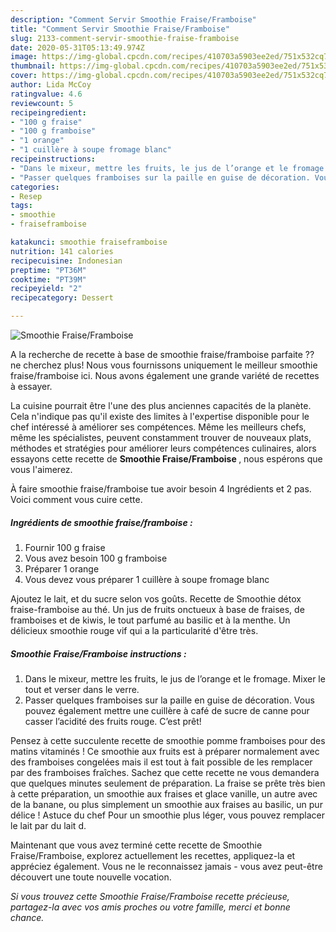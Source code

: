 ```yaml
---
description: "Comment Servir Smoothie Fraise/Framboise"
title: "Comment Servir Smoothie Fraise/Framboise"
slug: 2133-comment-servir-smoothie-fraise-framboise
date: 2020-05-31T05:13:49.974Z
image: https://img-global.cpcdn.com/recipes/410703a5903ee2ed/751x532cq70/smoothie-fraiseframboise-photo-principale-de-la-recette.jpg
thumbnail: https://img-global.cpcdn.com/recipes/410703a5903ee2ed/751x532cq70/smoothie-fraiseframboise-photo-principale-de-la-recette.jpg
cover: https://img-global.cpcdn.com/recipes/410703a5903ee2ed/751x532cq70/smoothie-fraiseframboise-photo-principale-de-la-recette.jpg
author: Lida McCoy
ratingvalue: 4.6
reviewcount: 5
recipeingredient:
- "100 g fraise"
- "100 g framboise"
- "1 orange"
- "1 cuillère à soupe fromage blanc"
recipeinstructions:
- "Dans le mixeur, mettre les fruits, le jus de l’orange et le fromage. Mixer le tout et verser dans le verre."
- "Passer quelques framboises sur la paille en guise de décoration. Vous pouvez également mettre une cuillère à café de sucre de canne pour casser l’acidité des fruits rouge. C’est prêt!"
categories:
- Resep
tags:
- smoothie
- fraiseframboise

katakunci: smoothie fraiseframboise 
nutrition: 141 calories
recipecuisine: Indonesian
preptime: "PT36M"
cooktime: "PT39M"
recipeyield: "2"
recipecategory: Dessert

---
```



![Smoothie Fraise/Framboise](https://img-global.cpcdn.com/recipes/410703a5903ee2ed/751x532cq70/smoothie-fraiseframboise-photo-principale-de-la-recette.jpg)

A la recherche de recette à base de smoothie fraise/framboise parfaite ?? ne cherchez plus! Nous vous fournissons uniquement le meilleur smoothie fraise/framboise ici. Nous avons également une grande variété de recettes à essayer.

La cuisine pourrait être l'une des plus anciennes capacités de la planète. Cela n'indique pas qu'il existe des limites à l'expertise disponible pour le chef intéressé à améliorer ses compétences. Même les meilleurs chefs, même les spécialistes, peuvent constamment trouver de nouveaux plats, méthodes et stratégies pour améliorer leurs compétences culinaires, alors essayons cette recette de <strong> Smoothie Fraise/Framboise </strong>, nous espérons que vous l'aimerez.

<!--inarticleads1-->

À faire smoothie fraise/framboise tue avoir besoin 4 Ingrédients et 2 pas. Voici comment vous cuire cette.

##### Ingrédients de smoothie fraise/framboise :

1. Fournir 100 g fraise
1. Vous avez besoin 100 g framboise
1. Préparer 1 orange
1. Vous devez vous préparer 1 cuillère à soupe fromage blanc


Ajoutez le lait, et du sucre selon vos goûts. Recette de Smoothie détox fraise-framboise au thé. Un jus de fruits onctueux à base de fraises, de framboises et de kiwis, le tout parfumé au basilic et à la menthe. Un délicieux smoothie rouge vif qui a la particularité d&#39;être très. 

<!--inarticleads2-->

##### Smoothie Fraise/Framboise instructions :

1. Dans le mixeur, mettre les fruits, le jus de l’orange et le fromage. Mixer le tout et verser dans le verre.
1. Passer quelques framboises sur la paille en guise de décoration. Vous pouvez également mettre une cuillère à café de sucre de canne pour casser l’acidité des fruits rouge. C’est prêt!


Pensez à cette succulente recette de smoothie pomme framboises pour des matins vitaminés ! Ce smoothie aux fruits est à préparer normalement avec des framboises congelées mais il est tout à fait possible de les remplacer par des framboises fraîches. Sachez que cette recette ne vous demandera que quelques minutes seulement de préparation. La fraise se prête très bien à cette préparation, un smoothie aux fraises et glace vanille, un autre avec de la banane, ou plus simplement un smoothie aux fraises au basilic, un pur délice ! Astuce du chef Pour un smoothie plus léger, vous pouvez remplacer le lait par du lait d. 

<!--inarticleads1-->

<p>
Maintenant que vous avez terminé cette recette de Smoothie Fraise/Framboise, explorez actuellement les recettes, appliquez-la et appréciez également. Vous ne le reconnaissez jamais - vous avez peut-être découvert une toute nouvelle vocation.
</p>

<p>
<i>Si vous trouvez cette Smoothie Fraise/Framboise recette précieuse, partagez-la avec vos amis proches ou votre famille, merci et bonne chance.</i>
</p>
